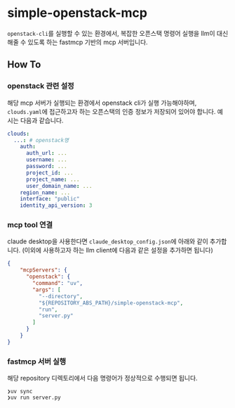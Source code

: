 # simple-openstack-mcp

`openstack-cli`를 실행할 수 있는 환경에서, 복잡한 오픈스택 명령어 실행을 llm이 대신해줄 수 있도록 하는 fastmcp 기반의 mcp 서버입니다.

## How To

### openstack 관련 설정

해당 mcp 서버가 실행되는 환경에서 openstack cli가 실행 가능해야하며, `clouds.yaml`에 접근하고자 하는 오픈스택의 인증 정보가 저장되어 있어야 합니다. 예시는 다음과 같습니다.

```yaml
clouds:
  ...: # openstack명
    auth:
      auth_url: ...
      username: ...
      password: ...
      project_id: ...
      project_name: ...
      user_domain_name: ...
    region_name: ...
    interface: "public"
    identity_api_version: 3
```

### mcp tool 연결
claude desktop을 사용한다면 `claude_desktop_config.json`에 아래와 같이 추가합니다. (이외에 사용하고자 하는 llm client에 다음과 같은 설정을 추가하면 됩니다)

```json
{
    "mcpServers": {
      "openstack": {
        "command": "uv",
        "args": [
          "--directory",
          "${REPOSITORY_ABS_PATH}/simple-openstack-mcp",
          "run",
          "server.py"
        ]
      }
    }
}

```
### fastmcp 서버 실행
해당 repository 디렉토리에서 다음 명령어가 정상적으로 수행되면 됩니다.
```
❯uv sync
❯uv run server.py
```
